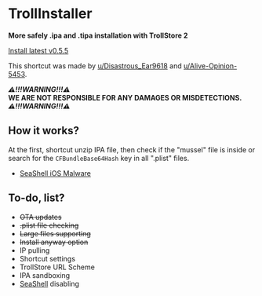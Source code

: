# TrollInstaller
 **More safely .ipa and .tipa installation with TrollStore 2**
 
 [Install latest v0.5.5](https://www.icloud.com/shortcuts/da9ebe87f99348798860d3389d648544)

 This shortcut was made by [u/Disastrous_Ear9618](https://www.reddit.com/user/Disastrous_Ear9618) and [u/Alive-Opinion-5453](https://www.reddit.com/user/Alive-Opinion-5453). 

***⚠️!!!WARNING!!!⚠️***\
**WE ARE NOT RESPONSIBLE FOR ANY DAMAGES OR MISDETECTIONS.**\
***⚠️!!!WARNING!!!⚠️***
## How it works?
 At the first, shortcut unzip IPA file, then check if the "mussel" file is inside or search for the `CFBundleBase64Hash` key in all ".plist" files.

- [SeaShell iOS Malware](https://blog.entysec.com/2023-12-31-seashell-ios-malware/)

## To-do, list?
 - ~~OTA updates~~
 - ~~.plist file checking~~
 - ~~Large files supporting~~
 - ~~Install anyway option~~
 - IP pulling
 - Shortcut settings
 - TrollStore URL Scheme
 - IPA sandboxing
 - [SeaShell](https://theapplewiki.com/SeaShell) disabling
